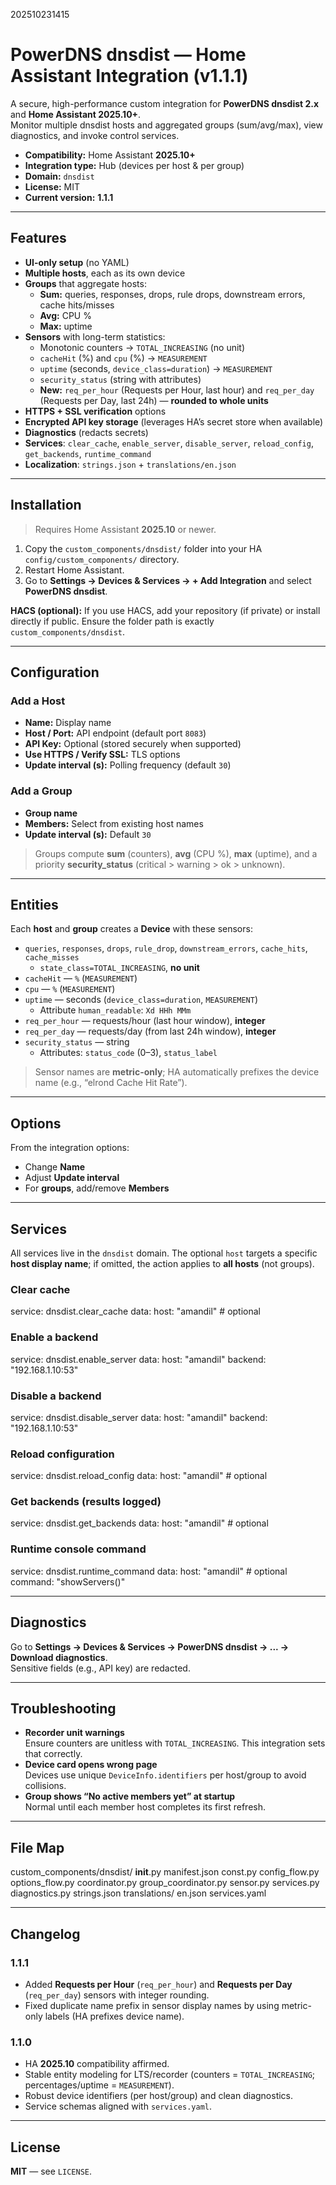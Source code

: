 202510231415
# PowerDNS **dnsdist** — Home Assistant Integration (v1.1.1)

A secure, high-performance custom integration for **PowerDNS dnsdist 2.x** and **Home Assistant 2025.10+**.  
Monitor multiple dnsdist hosts and aggregated groups (sum/avg/max), view diagnostics, and invoke control services.

- **Compatibility:** Home Assistant **2025.10+**
- **Integration type:** Hub (devices per host & per group)
- **Domain:** `dnsdist`
- **License:** MIT
- **Current version:** **1.1.1**

---

## Features

- **UI-only setup** (no YAML)
- **Multiple hosts**, each as its own device
- **Groups** that aggregate hosts:
  - **Sum:** queries, responses, drops, rule drops, downstream errors, cache hits/misses
  - **Avg:** CPU %
  - **Max:** uptime
- **Sensors** with long-term statistics:
  - Monotonic counters → `TOTAL_INCREASING` (no unit)
  - `cacheHit` (%) and `cpu` (%) → `MEASUREMENT`
  - `uptime` (seconds, `device_class=duration`) → `MEASUREMENT`
  - `security_status` (string with attributes)
  - **New:** `req_per_hour` (Requests per Hour, last hour) and `req_per_day` (Requests per Day, last 24h) — **rounded to whole units**
- **HTTPS + SSL verification** options
- **Encrypted API key storage** (leverages HA’s secret store when available)
- **Diagnostics** (redacts secrets)
- **Services**: `clear_cache`, `enable_server`, `disable_server`, `reload_config`, `get_backends`, `runtime_command`
- **Localization**: `strings.json` + `translations/en.json`

---

## Installation

> Requires Home Assistant **2025.10** or newer.

1. Copy the `custom_components/dnsdist/` folder into your HA `config/custom_components/` directory.
2. Restart Home Assistant.
3. Go to **Settings → Devices & Services → + Add Integration** and select **PowerDNS dnsdist**.

**HACS (optional):** If you use HACS, add your repository (if private) or install directly if public. Ensure the folder path is exactly `custom_components/dnsdist`.

---

## Configuration

### Add a Host
- **Name:** Display name
- **Host / Port:** API endpoint (default port `8083`)
- **API Key:** Optional (stored securely when supported)
- **Use HTTPS / Verify SSL:** TLS options
- **Update interval (s):** Polling frequency (default `30`)

### Add a Group
- **Group name**
- **Members:** Select from existing host names
- **Update interval (s):** Default `30`

> Groups compute **sum** (counters), **avg** (CPU %), **max** (uptime), and a priority **security_status** (critical > warning > ok > unknown).

---

## Entities

Each **host** and **group** creates a **Device** with these sensors:

- `queries`, `responses`, `drops`, `rule_drop`, `downstream_errors`, `cache_hits`, `cache_misses`  
  - `state_class=TOTAL_INCREASING`, **no unit**
- `cacheHit` — `%` (`MEASUREMENT`)
- `cpu` — `%` (`MEASUREMENT`)
- `uptime` — seconds (`device_class=duration`, `MEASUREMENT`)  
  - Attribute `human_readable`: `Xd HHh MMm`
- `req_per_hour` — requests/hour (last hour window), **integer**
- `req_per_day` — requests/day (from last 24h window), **integer**
- `security_status` — string  
  - Attributes: `status_code` (0–3), `status_label`

> Sensor names are **metric-only**; HA automatically prefixes the device name (e.g., “elrond Cache Hit Rate”).

---

## Options

From the integration options:
- Change **Name**
- Adjust **Update interval**
- For **groups**, add/remove **Members**

---

## Services

All services live in the `dnsdist` domain. The optional `host` targets a specific **host display name**; if omitted, the action applies to **all hosts** (not groups).

### Clear cache
service: dnsdist.clear_cache
data:
  host: "amandil"  # optional

### Enable a backend
service: dnsdist.enable_server
data:
  host: "amandil"
  backend: "192.168.1.10:53"

### Disable a backend
service: dnsdist.disable_server
data:
  host: "amandil"
  backend: "192.168.1.10:53"

### Reload configuration
service: dnsdist.reload_config
data:
  host: "amandil"  # optional

### Get backends (results logged)
service: dnsdist.get_backends
data:
  host: "amandil"  # optional

### Runtime console command
service: dnsdist.runtime_command
data:
  host: "amandil"  # optional
  command: "showServers()"

---

## Diagnostics

Go to **Settings → Devices & Services → PowerDNS dnsdist → ... → Download diagnostics**.  
Sensitive fields (e.g., API key) are redacted.

---

## Troubleshooting

- **Recorder unit warnings**  
  Ensure counters are unitless with `TOTAL_INCREASING`. This integration sets that correctly.
- **Device card opens wrong page**  
  Devices use unique `DeviceInfo.identifiers` per host/group to avoid collisions.
- **Group shows “No active members yet” at startup**  
  Normal until each member host completes its first refresh.

---

## File Map

custom_components/dnsdist/
  __init__.py
  manifest.json
  const.py
  config_flow.py
  options_flow.py
  coordinator.py
  group_coordinator.py
  sensor.py
  services.py
  diagnostics.py
  strings.json
  translations/
    en.json
  services.yaml

---

## Changelog

### 1.1.1
- Added **Requests per Hour** (`req_per_hour`) and **Requests per Day** (`req_per_day`) sensors with integer rounding.
- Fixed duplicate name prefix in sensor display names by using metric-only labels (HA prefixes device name).

### 1.1.0
- HA **2025.10** compatibility affirmed.
- Stable entity modeling for LTS/recorder (counters = `TOTAL_INCREASING`; percentages/uptime = `MEASUREMENT`).
- Robust device identifiers (per host/group) and clean diagnostics.
- Service schemas aligned with `services.yaml`.

---

## License

**MIT** — see `LICENSE`.
